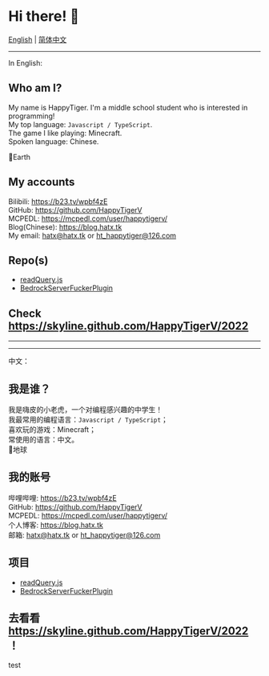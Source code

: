 # Hi there! 👋
[English](#en) | [简体中文](#zh)  
***
<span id="en">In English:</span>
## Who am I?
My name is HappyTiger. I'm a middle school student who is interested in programming!  
My top language: `Javascript / TypeScript`.  
The game I like playing: Minecraft.  
Spoken language: Chinese.  
  
📍Earth

## My accounts
Bilibili: https://b23.tv/wpbf4zE  
GitHub: https://github.com/HappyTigerV  
MCPEDL: https://mcpedl.com/user/happytigerv/   
Blog(Chinese): https://blog.hatx.tk   
My email: hatx@hatx.tk or ht_happytiger@126.com

## Repo(s)
* [readQuery.js](https://github.com/HappyTigerV/readQuery.js)
* [BedrockServerFuckerPlugin](https://github.com/HappyTigerV/BedrockServerFuckerPlugin)

## Check https://skyline.github.com/HappyTigerV/2022
* * *
* * *
<span id="zh">中文：</span>
## 我是谁？
我是嗨皮的小老虎，一个对编程感兴趣的中学生！  
我最常用的编程语言：`Javascript / TypeScript`；  
喜欢玩的游戏：Minecraft；  
常使用的语言：中文。  
📍地球

## 我的账号
哔哩哔哩: https://b23.tv/wpbf4zE  
GitHub: https://github.com/HappyTigerV  
MCPEDL: https://mcpedl.com/user/happytigerv/   
个人博客: https://blog.hatx.tk  
邮箱: hatx@hatx.tk or ht_happytiger@126.com

## 项目
* [readQuery.js](https://github.com/HappyTigerV/readQuery.js)
* [BedrockServerFuckerPlugin](https://github.com/HappyTigerV/BedrockServerFuckerPlugin)

## 去看看 https://skyline.github.com/HappyTigerV/2022 ！
<p onclick="alert('hello');">test</p>